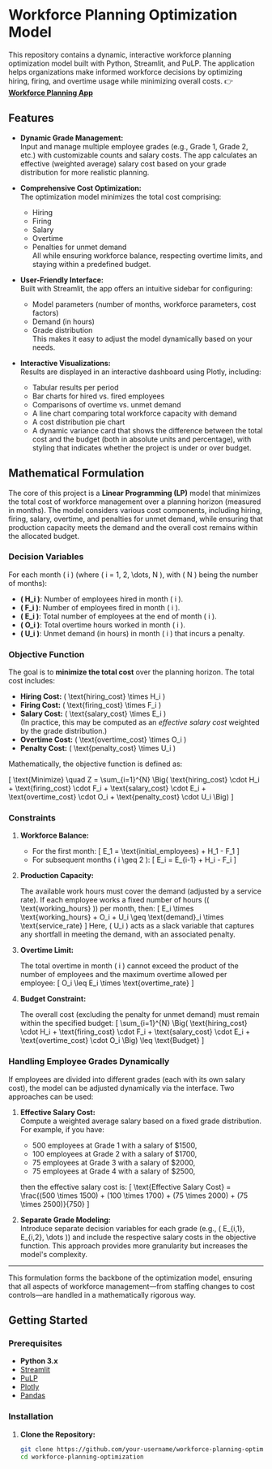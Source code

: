 # Workforce Planning Optimization Model

This repository contains a dynamic, interactive workforce planning optimization model built with Python, Streamlit, and PuLP. The application helps organizations make informed workforce decisions by optimizing hiring, firing, and overtime usage while minimizing overall costs.
👉 **[Workforce Planning App](https://workforceplanning-mdrxrdzzkx9uyo5k8zvfuk.streamlit.app/)**  

## Features

- **Dynamic Grade Management:**  
  Input and manage multiple employee grades (e.g., Grade 1, Grade 2, etc.) with customizable counts and salary costs. The app calculates an effective (weighted average) salary cost based on your grade distribution for more realistic planning.

- **Comprehensive Cost Optimization:**  
  The optimization model minimizes the total cost comprising:
  - Hiring
  - Firing
  - Salary
  - Overtime
  - Penalties for unmet demand  
  All while ensuring workforce balance, respecting overtime limits, and staying within a predefined budget.

- **User-Friendly Interface:**  
  Built with Streamlit, the app offers an intuitive sidebar for configuring:
  - Model parameters (number of months, workforce parameters, cost factors)
  - Demand (in hours)
  - Grade distribution  
  This makes it easy to adjust the model dynamically based on your needs.

- **Interactive Visualizations:**  
  Results are displayed in an interactive dashboard using Plotly, including:
  - Tabular results per period
  - Bar charts for hired vs. fired employees
  - Comparisons of overtime vs. unmet demand
  - A line chart comparing total workforce capacity with demand
  - A cost distribution pie chart
  - A dynamic variance card that shows the difference between the total cost and the budget (both in absolute units and percentage), with styling that indicates whether the project is under or over budget.

## Mathematical Formulation

The core of this project is a **Linear Programming (LP)** model that minimizes the total cost of workforce management over a planning horizon (measured in months). The model considers various cost components, including hiring, firing, salary, overtime, and penalties for unmet demand, while ensuring that production capacity meets the demand and the overall cost remains within the allocated budget.

### Decision Variables

For each month \( i \) (where \( i = 1, 2, \dots, N \), with \( N \) being the number of months):

- **\( H_i \)**: Number of employees hired in month \( i \).
- **\( F_i \)**: Number of employees fired in month \( i \).
- **\( E_i \)**: Total number of employees at the end of month \( i \).
- **\( O_i \)**: Total overtime hours worked in month \( i \).
- **\( U_i \)**: Unmet demand (in hours) in month \( i \) that incurs a penalty.

### Objective Function

The goal is to **minimize the total cost** over the planning horizon. The total cost includes:

- **Hiring Cost:** \( \text{hiring\_cost} \times H_i \)
- **Firing Cost:** \( \text{firing\_cost} \times F_i \)
- **Salary Cost:** \( \text{salary\_cost} \times E_i \)  
  (In practice, this may be computed as an *effective salary cost* weighted by the grade distribution.)
- **Overtime Cost:** \( \text{overtime\_cost} \times O_i \)
- **Penalty Cost:** \( \text{penalty\_cost} \times U_i \)

Mathematically, the objective function is defined as:

\[
\text{Minimize} \quad Z = \sum_{i=1}^{N} \Big( \text{hiring\_cost} \cdot H_i + \text{firing\_cost} \cdot F_i + \text{salary\_cost} \cdot E_i + \text{overtime\_cost} \cdot O_i + \text{penalty\_cost} \cdot U_i \Big)
\]

### Constraints

1. **Workforce Balance:**

   - For the first month:
     \[
     E_1 = \text{initial\_employees} + H_1 - F_1
     \]
   - For subsequent months \( i \geq 2 \):
     \[
     E_i = E_{i-1} + H_i - F_i
     \]

2. **Production Capacity:**

   The available work hours must cover the demand (adjusted by a service rate). If each employee works a fixed number of hours (\( \text{working\_hours} \)) per month, then:
   \[
   E_i \times \text{working\_hours} + O_i + U_i \geq \text{demand}_i \times \text{service\_rate}
   \]
   Here, \( U_i \) acts as a slack variable that captures any shortfall in meeting the demand, with an associated penalty.

3. **Overtime Limit:**

   The total overtime in month \( i \) cannot exceed the product of the number of employees and the maximum overtime allowed per employee:
   \[
   O_i \leq E_i \times \text{overtime\_rate}
   \]

4. **Budget Constraint:**

   The overall cost (excluding the penalty for unmet demand) must remain within the specified budget:
   \[
   \sum_{i=1}^{N} \Big( \text{hiring\_cost} \cdot H_i + \text{firing\_cost} \cdot F_i + \text{salary\_cost} \cdot E_i + \text{overtime\_cost} \cdot O_i \Big) \leq \text{Budget}
   \]

### Handling Employee Grades Dynamically

If employees are divided into different grades (each with its own salary cost), the model can be adjusted dynamically via the interface. Two approaches can be used:

1. **Effective Salary Cost:**  
   Compute a weighted average salary based on a fixed grade distribution. For example, if you have:
   - 500 employees at Grade 1 with a salary of \$1500,
   - 100 employees at Grade 2 with a salary of \$1700,
   - 75 employees at Grade 3 with a salary of \$2000,
   - 75 employees at Grade 4 with a salary of \$2500,  
   
   then the effective salary cost is:
   \[
   \text{Effective Salary Cost} = \frac{(500 \times 1500) + (100 \times 1700) + (75 \times 2000) + (75 \times 2500)}{750}
   \]

2. **Separate Grade Modeling:**  
   Introduce separate decision variables for each grade (e.g., \( E_{i,1}, E_{i,2}, \dots \)) and include the respective salary costs in the objective function. This approach provides more granularity but increases the model's complexity.

---

This formulation forms the backbone of the optimization model, ensuring that all aspects of workforce management—from staffing changes to cost controls—are handled in a mathematically rigorous way.


## Getting Started

### Prerequisites

- **Python 3.x**
- [Streamlit](https://streamlit.io/)
- [PuLP](https://coin-or.github.io/pulp/)
- [Plotly](https://plotly.com/python/)
- [Pandas](https://pandas.pydata.org/)

### Installation

1. **Clone the Repository:**

   ```bash
   git clone https://github.com/your-username/workforce-planning-optimization.git
   cd workforce-planning-optimization
